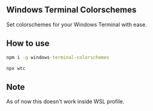 ## Windows Terminal Colorschemes

Set colorschemes for your Windows Terminal with ease.

## How to use

```cmd
npm i -g windows-terminal-colorschemes

npx wtc
```


## Note
As of now this doesn't work inside WSL profile.
